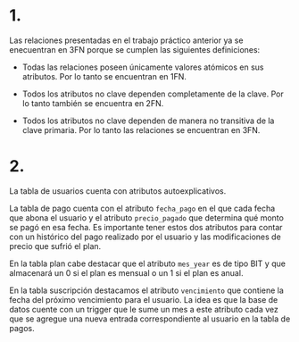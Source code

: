# 1.
Las relaciones presentadas en el trabajo práctico anterior ya se enecuentran en 3FN porque se cumplen las siguientes definiciones:

* Todas las relaciones poseen únicamente valores atómicos en sus atributos. Por lo tanto se encuentran en 1FN.

* Todos los atributos no clave dependen completamente de la clave. Por lo tanto también se encuentra en 2FN.

* Todos los atributos no clave dependen de manera no transitiva de la clave primaria. Por lo tanto las relaciones se encuentran en 3FN.

# 2.
La tabla de usuarios cuenta con atributos autoexplicativos.

La tabla de pago cuenta con el atributo `fecha_pago` en el que cada fecha que abona el usuario y el atributo `precio_pagado` que determina qué monto se pagó en esa fecha. Es importante tener estos dos atributos para contar con un histórico del pago realizado por el usuario y las modificaciones de precio que sufrió el plan.

En la tabla plan cabe destacar que el atributo `mes_year` es de tipo BIT y que almacenará un 0 si el plan es mensual o un 1 si el plan es anual.

En la tabla suscripción destacamos el atributo `vencimiento` que contiene la fecha del próximo vencimiento para el usuario. La idea es que la base de datos cuente con un trigger que le sume un mes a este atributo cada vez que se agregue una nueva entrada correspondiente al usuario en la tabla de pagos.


